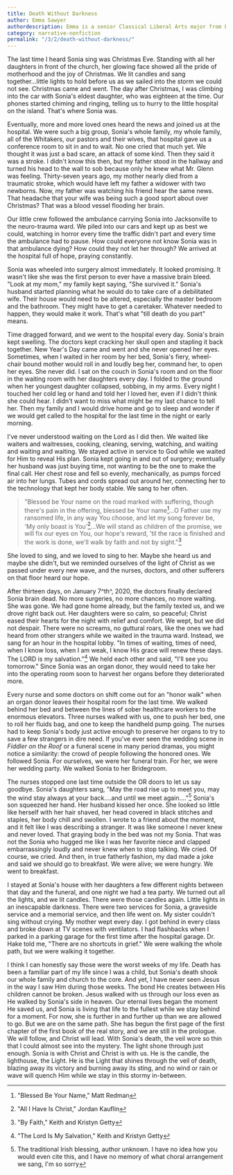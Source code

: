 ```yaml
---
title: Death Without Darkness
author: Emma Sawyer
authordescription: Emma is a senior Classical Liberal Arts major from Florida.
category: narrative-nonfiction
permalink: "/3/2/death-without-darkness/"
---
```


The last time I heard Sonia sing was Christmas Eve. Standing with all
her daughters in front of the church, her glowing face showed all the
pride of motherhood and the joy of Christmas. We lit candles and sang
together...little lights to hold before us as we sailed into the storm
we could not see. Christmas came and went. The day after Christmas, I
was climbing into the car with Sonia's eldest daughter, who was eighteen
at the time. Our phones started chiming and ringing, telling us to hurry
to the little hospital on the island. That's where Sonia was.

Eventually, more and more loved ones heard the news and joined us at the
hospital. We were such a big group, Sonia's whole family, my whole
family, all of the Whitakers, our pastors and their wives, that hospital
gave us a conference room to sit in and to wait. No one cried that much
yet. We thought it was just a bad scare, an attack of some kind. Then
they said it was a stroke. I didn't know this then, but my father stood
in the hallway and turned his head to the wall to sob because only he
knew what Mr. Glenn was feeling. Thirty-seven years ago, my mother
nearly died from a traumatic stroke, which would have left my father a
widower with two newborns. Now, my father was watching his friend hear
the same news. That headache that your wife was being such a good sport
about over Christmas? That was a blood vessel flooding her brain.

Our little crew followed the ambulance carrying Sonia into Jacksonville
to the neuro-trauma ward. We piled into our cars and kept up as best we
could, watching in horror every time the traffic didn't part and every
time the ambulance had to pause. How could everyone not know Sonia was
in that ambulance dying? How could they not let her through? We arrived
at the hospital full of hope, praying constantly.

Sonia was wheeled into surgery almost immediately. It looked promising.
It wasn't like she was the first person to ever have a massive brain
bleed. "Look at my mom," my family kept saying, "She survived it."
Sonia's husband started planning what he would do to take care of a
debilitated wife. Their house would need to be altered, especially the
master bedroom and the bathroom. They might have to get a caretaker.
Whatever needed to happen, they would make it work. That's what "till
death do you part" means.

Time dragged forward, and we went to the hospital every day. Sonia's
brain kept swelling. The doctors kept cracking her skull open and
stapling it back together. New Year's Day came and went and she never
opened her eyes. Sometimes, when I waited in her room by her bed,
Sonia's fiery, wheel-chair bound mother would roll in and loudly beg
her, command her, to open her eyes. She never did. I sat on the couch in
Sonia's room and on the floor in the waiting room with her daughters
every day. I folded to the ground when her youngest daughter collapsed,
sobbing, in my arms. Every night I touched her cold leg or hand and told
her I loved her, even if I didn't think she could hear. I didn't want to
miss what might be my last chance to tell her. Then my family and I
would drive home and go to sleep and wonder if we would get called to
the hospital for the last time in the night or early morning.

I've never understood waiting on the Lord as I did then. We waited like
waiters and waitresses, cooking, cleaning, serving, watching, and
waiting and waiting and waiting. We stayed active in service to God
while we waited for Him to reveal His plan. Sonia kept going in and out
of surgery; eventually her husband was just buying time, not wanting to
be the one to make the final call. Her chest rose and fell so evenly,
mechanically, as pumps forced air into her lungs. Tubes and cords spread
out around her, connecting her to the technology that kept her body
stable. We sang to her often.

> "Blessed be Your name on the road marked with suffering, though
> there's pain in the offering, blessed be Your name[^1]...O Father use
> my ransomed life, in any way You choose, and let my song forever be,
> 'My only boast is You'[^2]...We will stand as children of the promise,
> we will fix our eyes on You, our hope's reward, 'til the race is
> finished and the work is done, we'll walk by faith and not by
> sight."[^3]

She loved to sing, and we loved to sing to her. Maybe she heard us and
maybe she didn't, but we reminded ourselves of the light of Christ as we
passed under every new wave, and the nurses, doctors, and other
sufferers on that floor heard our hope.

After thirteen days, on January 7^th^, 2020, the doctors finally
declared Sonia brain dead. No more surgeries, no more chances, no more
waiting. She was gone. We had gone home already, but the family texted
us, and we drove right back out. Her daughters were so calm, so
peaceful; Christ eased their hearts for the night with relief and
comfort. We wept, but we did not despair. There were no screams, no
guttural roars, like the ones we had heard from other strangers while we
waited in the trauma ward. Instead, we sang for an hour in the hospital
lobby. "In times of waiting, times of need, when I know loss, when I am
weak, I know His grace will renew these days. The LORD is my
salvation."[^4] We held each other and said, "I'll see you tomorrow."
Since Sonia was an organ donor, they would need to take her into the
operating room soon to harvest her organs before they deteriorated more.

Every nurse and some doctors on shift come out for an "honor walk" when
an organ donor leaves their hospital room for the last time. We walked
behind her bed and between the lines of sober healthcare workers to the
enormous elevators. Three nurses walked with us, one to push her bed,
one to roll her fluids bag, and one to keep the handheld pump going. The
nurses had to keep Sonia's body just active enough to preserve her
organs to try to save a few strangers in dire need. If you've ever seen
the wedding scene in *Fiddler on the Roof* or a funeral scene in many
period dramas, you might notice a similarity: the crowd of people
following the honored ones. We followed Sonia. For ourselves, we were
her funeral train. For her, we were her wedding party. We walked Sonia
to her Bridegroom.

The nurses stopped one last time outside the OR doors to let us say
goodbye. Sonia's daughters sang, "May the road rise up to meet you, may
the wind stay always at your back....and until we meet again...."[^5]
Sonia's son squeezed her hand. Her husband kissed her once. She looked
so little like herself with her hair shaved, her head covered in black
stitches and staples, her body chill and swollen. I wrote to a friend
about the moment, and it felt like I was describing a stranger. It was
like someone I never knew and never loved. That graying body in the bed
was not my Sonia. That was not the Sonia who hugged me like I was her
favorite niece and clapped embarrassingly loudly and never knew when to
stop talking. We cried. Of course, we cried. And then, in true fatherly
fashion, my dad made a joke and said we should go to breakfast. We were
alive; we were hungry. We went to breakfast.

I stayed at Sonia's house with her daughters a few different nights
between that day and the funeral, and one night we had a tea party. We
turned out all the lights, and we lit candles. There were those candles
again. Little lights in an inescapable darkness. There were two services
for Sonia, a graveside service and a memorial service, and then life
went on. My sister couldn't sing without crying. My mother wept every
day. I got behind in every class and broke down at TV scenes with
ventilators. I had flashbacks when I parked in a parking garage for the
first time after the hospital garage. Dr. Hake told me, "There are no
shortcuts in grief." We were walking the whole path, but we were walking
it together.

I think I can honestly say those were the worst weeks of my life. Death
has been a familiar part of my life since I was a child, but Sonia's
death shook our whole family and church to the core. And yet, I have
never seen Jesus in the way I saw Him during those weeks. The bond He
creates between His children cannot be broken. Jesus walked with us
through our loss even as He walked by Sonia's side in heaven. Our
eternal lives began the moment He saved us, and Sonia is living that
life to the fullest while we stay behind for a moment. For now, she is
further in and further up than we are allowed to go. But we are on the
same path. She has begun the first page of the first chapter of the
first book of the real story, and we are still in the prologue. We will
follow, and Christ will lead. With Sonia's death, the veil wore so thin
that I could almost see into the mystery. The light shone through just
enough. Sonia is with Christ and Christ is with us. He is the candle,
the lighthouse, the Light. He is the Light that shines through the veil
of death, blazing away its victory and burning away its sting, and no
wind or rain or wave will quench Him while we stay in this stormy
in-between.

[^1]: "Blessed Be Your Name," Matt Redman

[^2]: "All I Have Is Christ," Jordan Kauflin

[^3]: "By Faith," Keith and Kristyn Getty

[^4]: "The Lord Is My Salvation," Keith and Kristyn Getty

[^5]: The traditional Irish blessing, author unknown. I have no idea how
    you would even cite this, and I have no memory of what choral
    arrangement we sang, I'm so sorry
